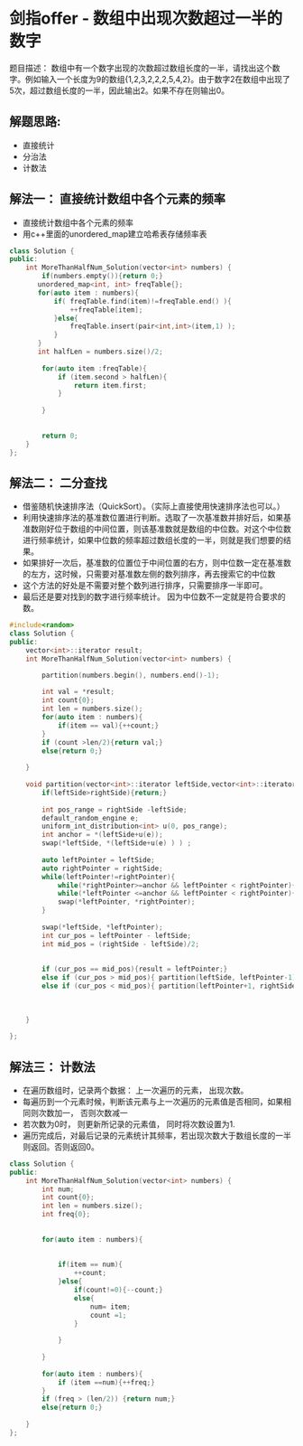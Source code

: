 # 剑指offer - 数组中出现次数超过一半的数字
题目描述： 数组中有一个数字出现的次数超过数组长度的一半，请找出这个数字。例如输入一个长度为9的数组{1,2,3,2,2,2,5,4,2}。由于数字2在数组中出现了5次，超过数组长度的一半，因此输出2。如果不存在则输出0。

## 解题思路:
- 直接统计
- 分治法
- 计数法


## 解法一： 直接统计数组中各个元素的频率
- 直接统计数组中各个元素的频率
- 用c++里面的unordered_map建立哈希表存储频率表

```c++
class Solution {
public:
    int MoreThanHalfNum_Solution(vector<int> numbers) {
        if(numbers.empty()){return 0;}
       unordered_map<int, int> freqTable{};
       for(auto item : numbers){
           if( freqTable.find(item)!=freqTable.end() ){
               ++freqTable[item];
           }else{
               freqTable.insert(pair<int,int>(item,1) );
           }
       }
       int halfLen = numbers.size()/2;
        
        for(auto item :freqTable){
            if (item.second > halfLen){
                return item.first;
            }
            
        }
        
        
        return 0;
    }
};

```

## 解法二： 二分查找
- 借鉴随机快速排序法（QuickSort）。（实际上直接使用快速排序法也可以。）
- 利用快速排序法的基准数位置进行判断。选取了一次基准数并排好后，如果基准数刚好位于数组的中间位置，则该基准数就是数组的中位数。对这个中位数进行频率统计，如果中位数的频率超过数组长度的一半，则就是我们想要的结果。
- 如果排好一次后，基准数的位置位于中间位置的右方，则中位数一定在基准数的左方，这时候，只需要对基准数左侧的数列排序，再去搜索它的中位数
- 这个方法的好处是不需要对整个数列进行排序，只需要排序一半即可。
- 最后还是要对找到的数字进行频率统计。 因为中位数不一定就是符合要求的数。

```c++
#include<random>
class Solution {
public:
    vector<int>::iterator result;
    int MoreThanHalfNum_Solution(vector<int> numbers) {

        partition(numbers.begin(), numbers.end()-1);
        
        int val = *result;
        int count{0};
        int len = numbers.size();
        for(auto item : numbers){
            if(item == val){++count;}
        }
        if (count >len/2){return val;}
        else{return 0;}
        
    }
    
    void partition(vector<int>::iterator leftSide,vector<int>::iterator rightSide){
        if(leftSide>rightSide){return;}
        
        int pos_range = rightSide -leftSide;
        default_random_engine e;
        uniform_int_distribution<int> u(0, pos_range);
        int anchor = *(leftSide+u(e));
        swap(*leftSide, *(leftSide+u(e) ) ) ;
       
        auto leftPointer = leftSide;
        auto rightPointer = rightSide;
        while(leftPointer!=rightPointer){
            while(*rightPointer>=anchor && leftPointer < rightPointer){--rightPointer;}
            while(*leftPointer <=anchor && leftPointer < rightPointer){++leftPointer;}
            swap(*leftPointer, *rightPointer);
        }
        
        swap(*leftSide, *leftPointer);
        int cur_pos = leftPointer - leftSide;
        int mid_pos = (rightSide - leftSide)/2;
        
        
        if (cur_pos == mid_pos){result = leftPointer;}
        else if (cur_pos > mid_pos){ partition(leftSide, leftPointer-1);}
        else if (cur_pos < mid_pos){ partition(leftPointer+1, rightSide);}
        
        
        
    }
    
};
```







## 解法三： 计数法
- 在遍历数组时，记录两个数据： 上一次遍历的元素， 出现次数。
- 每遍历到一个元素时候，判断该元素与上一次遍历的元素值是否相同，如果相同则次数加一， 否则次数减一
- 若次数为0时， 则更新所记录的元素值， 同时将次数设置为1.
- 遍历完成后，对最后记录的元素统计其频率，若出现次数大于数组长度的一半则返回。否则返回0。

```c++
class Solution {
public:
    int MoreThanHalfNum_Solution(vector<int> numbers) {
        int num;
        int count{0};
        int len = numbers.size();
        int freq{0};
        
        
        for(auto item : numbers){
            
            
            if(item == num){
                ++count;
            }else{
                if(count!=0){--count;}
                else{
                    num= item;
                    count =1;
                }
                
            }
            
        }
        
        for(auto item : numbers){
            if (item ==num){++freq;}
        }
        if (freq > (len/2)) {return num;}
        else{return 0;}
        
    }
};
```
